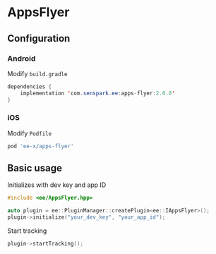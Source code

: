 # AppsFlyer
## Configuration
### Android
Modify `build.gradle`
```java
dependencies {
    implementation 'com.senspark.ee:apps-flyer:2.0.0'
}
```

### iOS
Modify `Podfile`
```ruby
pod 'ee-x/apps-flyer'
```

## Basic usage
Initializes with dev key and app ID
```cpp
#include <ee/AppsFlyer.hpp>

auto plugin = ee::PluginManager::createPlugin<ee::IAppsFlyer>();
plugin->initialize("your_dev_key", "your_app_id");
```

Start tracking
```cpp
plugin->startTracking();
```